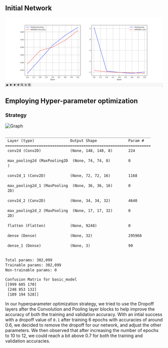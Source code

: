 ## Initial Network
![Graph](P6/assets/graph.png "Initial Network")

## Employing Hyper-parameter optimization

### Strategy
![Graph](P6/assets/hyper-parameter.png "Initial Network")
```
_________________________________________________________________
 Layer (type)                Output Shape              Param #   
=================================================================
 conv2d (Conv2D)             (None, 148, 148, 8)       224       
                                                                 
 max_pooling2d (MaxPooling2D  (None, 74, 74, 8)        0         
 )                                                               
                                                                 
 conv2d_1 (Conv2D)           (None, 72, 72, 16)        1168      
                                                                 
 max_pooling2d_1 (MaxPooling  (None, 36, 36, 16)       0         
 2D)                                                             
                                                                 
 conv2d_2 (Conv2D)           (None, 34, 34, 32)        4640      
                                                                 
 max_pooling2d_2 (MaxPooling  (None, 17, 17, 32)       0         
 2D)                                                             
                                                                 
 flatten (Flatten)           (None, 9248)              0         
                                                                 
 dense (Dense)               (None, 32)                295968    
                                                                 
 dense_1 (Dense)             (None, 3)                 99        
                                                    
```
```
Total params: 302,099
Trainable params: 302,099
Non-trainable params: 0
```
```
Confusion Matrix for basic_model
[[999 605 170]
 [248 853 132]
 [109 194 528]]
```

In our hyperparameter optimization strategy, we tried to use the Dropoff layers after the Convolution and Pooling layer blocks to help improve the accuracy of both the training and validation accuracy. With an intial success with a dropoff value of `0.1` after training 6 epochs with accuracies of around 0.6, we decided to remove the dropoff for our network, and adjust the other parameters. We then observed that after increasing the number of epochs to 10 to 12, we could reach a bit above 0.7 for both the training and validation accuracies.